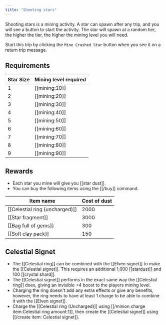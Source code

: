 ```yaml
---
title: "Shooting stars"
---
```


Shooting stars is a mining activity. A star can spawn after any trip, and you will see a button to start the activity. The star will spawn at a random tier, the higher the tier, the higher the mining level you will need.

Start this trip by clicking the `Mine Crashed Star` button when you see it on a return trip message.

## Requirements

| Star Size | Mining level required |
| --------- | --------------------- |
| 1         | [[mining:10]]         |
| 2         | [[mining:20]]         |
| 3         | [[mining:30]]         |
| 4         | [[mining:40]]         |
| 5         | [[mining:50]]         |
| 6         | [[mining:60]]         |
| 7         | [[mining:70]]         |
| 8         | [[mining:80]]         |
| 9         | [[mining:90]]         |

## **Rewards**

- Each star you mine will give you [[star dust]]. 
- You can buy the following items using the [[/buy]] command.

| Item name                      | Cost of dust |
| ------------------------------ | ------------ |
| [[Celestial ring (uncharged)]] | 2000         |
| [[Star fragment]]              | 3000         |
| [[Bag full of gems]]           | 300          |
| [[Soft clay pack]]             | 150          |

## Celestial Signet

- The [[Celestial ring]] can be combined with the [[Elven signet]] to make the [[Celestial signet]]. This requires an additional 1,000 [[stardust]] and 100 [[crystal shard]]. 
- The [[Celestial signet]] performs in the exact same way the [[Celestial ring]] does, giving an invisible +4 boost to the players mining level. 
- Charging the ring doesn't add any extra effects or give any benefits, however, the ring needs to have at least 1 charge to be able to combine it with the [[Elven signet]]. 
- Charge the [[Celestial ring (Uncharged)]] using [[/minion charge item\:Celestial ring amount\:1]], then create the [[Celestial signet]] using [[/create item\: Celestial signet]].
